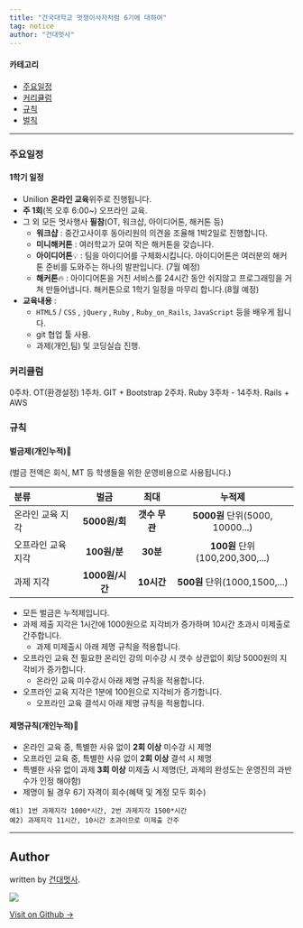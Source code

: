 ```yaml
---
title: "건국대학교 멋쟁이사자처럼 6기에 대하여"
tag: notice
author: "건대멋사"
---
```



#### 카테고리
- [주요일정](#주요일정)
- [커리큘럼](#커리큘럼)
- [규칙](#규칙)
- [벌칙](#벌칙)


---

<a id="#주요일정"></a>
### 주요일정
#### 1학기 일정
- Unilion **온라인 교육**위주로 진행됩니다.
- **주 1회**(목 오후 6:00~) 오프라인 교육.
- 그 외 모든 멋사행사 **필참**(OT, 워크샵, 아이디어톤, 해커톤 등)
  - **워크샵** : 중간고사이후 동아리원의 의견을 조율해 1박2일로 진행합니다.
  - **미니해커톤** : 여러학교가 모여 작은 해커톤을 갖습니다.
  - **아이디어톤**:bulb: : 팀을 아이디어를 구체화시킵니다. 아이디어톤은 여러분의 해커톤 준비를 도와주는 하나의 발판입니다. (7월 예정)
  - **해커톤**:fire: : 아이디어톤을 거친 서비스를 24시간 동안 쉬지않고 프로그래밍을 거쳐 만들어냅니다. 해커톤으로 1학기 일정을 마무리 합니다.(8월 예정)
- **교육내용** : 
    - `HTML5` / `CSS` , `jQuery` , `Ruby` , `Ruby_on_Rails`, `JavaScript` 등을 배우게 됩니다.
    - git 협업 툴 사용.
    - 과제(개인,팀) 및 코딩실습 진행.

<a id="#커리큘럼"></a>
### 커리큘럼

0주차. OT(환경설정)
1주차. GIT + Bootstrap
2주차. Ruby
3주차 - 14주차. Rails + AWS


<a id="#규칙"></a>
### 규칙

#### 벌금제(개인누적):cop:
(벌금 전액은 회식, MT 등 학생들을 위한 운영비용으로 사용됩니다.)


|   분류  | 벌금           |     최대      |  누적제      |
| :----- | :-----------: | :----------: | :----------: |
| 온라인 교육 지각    | **5000원/회** |   **갯수 무관**  | **5000원** 단위(5000, 10000...)|
| 오프라인 교육 지각    | **100원/분**   |   **30분**  | **100원** 단위(100,200,300,...)|
| 과제 지각    | **1000원/시간**   |   **10시간**  |**500원** 단위(1000,1500,...)|

- 모든 벌금은 누적제입니다.
- 과제 제출 지각은 1시간에 1000원으로 지각비가 증가하며 10시간 초과시 미제출로 간주합니다.
  - 과제 미제출시 아래 제명 규칙을 적용합니다.
- 오프라인 교육 전 필요한 온리인 강의 미수강 시 갯수 상관없이 회당 5000원의 지각비가 증가합니다.
  - 온라인 교육 미수강시 아래 제명 규칙을 적용합니다.
- 오프라인 교육 지각은 1분에 100원으로 지각비가 증가합니다.
  - 오프라인 교육 결석시 아래 제명 규칙을 적용합니다.

#### 제명규칙(개인누적):cop:
- 온라인 교육 중, 특별한 사유 없이 **2회 이상** 미수강 시 제명
- 오프라인 교육 중, 특별한 사유 없이 **2회 이상** 결석 시 제명
- 특별한 사유 없이 과제 **3회 이상** 미제출 시 제명(단, 과제의 완성도는 운영진의 과반수가 인정 해야함)
- 제명이 될 경우 6기 자격이 회수(혜택 및 계정 모두 회수)
```
예1) 1번 과제지각 1000*시간, 2번 과제지각 1500*시간
예2) 과제지각 11시간, 10시간 초과이므로 미제출 간주
```

---

## Author

written by [건대멋사](likelionkonkuk.github.io).

![](https://avatars.githubusercontent.com/likelionkonkuk?v=2&s=100)

<a href="https://github.com/likelionkonkuk" target="_blank" class="btn btn-black"><i class="fa fa-github fa-lg"></i> Visit on Github &rarr;</a>
